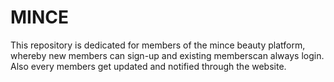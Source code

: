 # MINCE
This repository is dedicated for members of the mince beauty platform, whereby new members can sign-up and existing memberscan always login. Also every members get updated and notified through the website.

